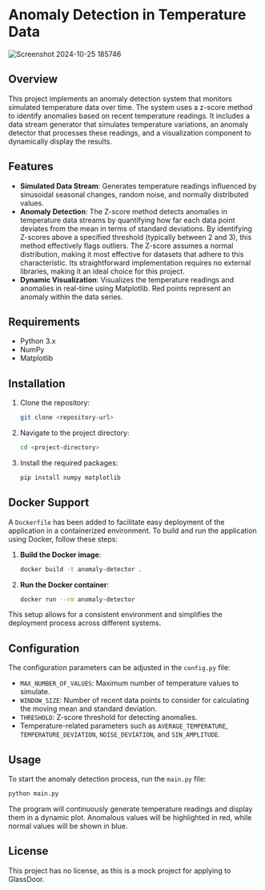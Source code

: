 # Anomaly Detection in Temperature Data

![Screenshot 2024-10-25 185746](https://github.com/user-attachments/assets/ff4a2d9a-ae48-49f8-be6c-bab8f45ba0d1)

## Overview

This project implements an anomaly detection system that monitors simulated temperature data over time. The system uses a z-score method to identify anomalies based on recent temperature readings. It includes a data stream generator that simulates temperature variations, an anomaly detector that processes these readings, and a visualization component to dynamically display the results.

## Features

- **Simulated Data Stream**: Generates temperature readings influenced by sinusoidal seasonal changes, random noise, and normally distributed values.
- **Anomaly Detection**: The Z-score method detects anomalies in temperature data streams by quantifying how far each data point deviates from the mean in terms of standard deviations. By identifying Z-scores above a specified threshold (typically between 2 and 3), this method effectively flags outliers. The Z-score assumes a normal distribution, making it most effective for datasets that adhere to this characteristic. Its straightforward implementation requires no external libraries, making it an ideal choice for this project.
- **Dynamic Visualization**: Visualizes the temperature readings and anomalies in real-time using Matplotlib. Red points represent an anomaly within the data series.

## Requirements

- Python 3.x
- NumPy
- Matplotlib

## Installation

1. Clone the repository:

   ```bash
   git clone <repository-url>
   ```

2. Navigate to the project directory:

   ```bash
   cd <project-directory>
   ```

3. Install the required packages:

   ```bash
   pip install numpy matplotlib
   ```

## Docker Support

A `Dockerfile` has been added to facilitate easy deployment of the application in a containerized environment. To build and run the application using Docker, follow these steps:

1. **Build the Docker image**:

   ```bash
   docker build -t anomaly-detector .
   ```

2. **Run the Docker container**:

   ```bash
   docker run --rm anomaly-detector
   ```

This setup allows for a consistent environment and simplifies the deployment process across different systems.


## Configuration

The configuration parameters can be adjusted in the `config.py` file:

- `MAX_NUMBER_OF_VALUES`: Maximum number of temperature values to simulate.
- `WINDOW_SIZE`: Number of recent data points to consider for calculating the moving mean and standard deviation.
- `THRESHOLD`: Z-score threshold for detecting anomalies.
- Temperature-related parameters such as `AVERAGE_TEMPERATURE`, `TEMPERATURE_DEVIATION`, `NOISE_DEVIATION`, and `SIN_AMPLITUDE`.

## Usage

To start the anomaly detection process, run the `main.py` file:

```bash
python main.py
```

The program will continuously generate temperature readings and display them in a dynamic plot. Anomalous values will be highlighted in red, while normal values will be shown in blue.

## License

This project has no license, as this is a mock project for applying to GlassDoor.
